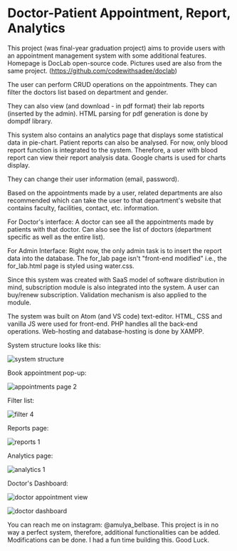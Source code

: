 # Doctor-Patient Appointment, Report, Analytics

This project (was final-year graduation project) aims to provide users with an appointment management system with some additional features. Homepage is DocLab open-source code. Pictures used are also from the same project. (https://github.com/codewithsadee/doclab)

The user can perform CRUD operations on the appointments. They can filter the doctors list based on department and gender. 

They can also view (and download - in pdf format) their lab reports (inserted by the admin). HTML parsing for pdf generation is done by dompdf library. 

This system also contains an analytics page that displays some statistical data in pie-chart. Patient reports can also be analysed. For now, only blood report function is integrated to the system. Therefore, a user with blood report can view their report analysis data. Google charts is used for charts display. 

They can change their user information (email, password). 

Based on the appointments made by a user, related departments are also recommended which can take the user to that department's website that contains faculty, facilities, contact, etc. information. 

For Doctor's interface:
  A doctor can see all the appointments made by patients with that doctor. Can also see the list of doctors (department specific as well as the entire list).

For Admin Interface:
  Right now, the only admin task is to insert the report data into the database. The for_lab page isn't "front-end modified" i.e., the for_lab.html page is styled using water.css. 
  
Since this system was created with SaaS model of software distribution in mind, subscription module is also integrated into the system. A user can buy/renew subscription. Validation mechanism is also applied to the module. 

The system was built on Atom (and VS code) text-editor. HTML, CSS and vanilla JS were used for front-end. PHP handles all the back-end operations. Web-hosting and database-hosting is done by XAMPP. 

System structure looks like this: 

![system structure](https://github.com/amulya-belbase/Doctor-Patient-Appointment-Reports-Analysis/assets/138869398/e1f99c84-336b-4b71-8b64-1a9b05a7e7e2)

Book appointment pop-up:

![appointments page 2](https://github.com/amulya-belbase/Doctor-Patient-Appointment-Reports-Analysis/assets/138869398/62cbf0a8-fdfd-4411-9d3f-12626effe884)

Filter list: 

![filter 4](https://github.com/amulya-belbase/Doctor-Patient-Appointment-Reports-Analysis/assets/138869398/5da19d36-cd38-4802-a8b3-6c2034761361)

Reports page: 

![reports 1](https://github.com/amulya-belbase/Doctor-Patient-Appointment-Reports-Analysis/assets/138869398/4a9919d9-74b7-4918-ad03-7e3d5793894c)

Analytics page: 

![analytics 1](https://github.com/amulya-belbase/Doctor-Patient-Appointment-Reports-Analysis/assets/138869398/045209a7-3670-472e-8831-e4851d17c0e9)

Doctor's Dashboard:

![doctor appointment view](https://github.com/amulya-belbase/Doctor-Patient-Appointment-Reports-Analysis/assets/138869398/6a28e173-00b5-4323-8020-06eefb98d70e)

![doctor dashboard](https://github.com/amulya-belbase/Doctor-Patient-Appointment-Reports-Analysis/assets/138869398/a2bdb474-e1a3-4622-b8cf-dda79ec3478c)


You can reach me on instagram: @amulya_belbase. This project is in no way a perfect system, therefore, additional functionalities can be added. Modifications can be done. I had a fun time building this. Good Luck. 
